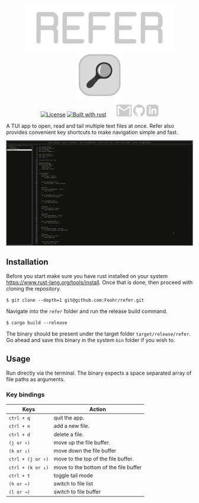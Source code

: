 <div>
    <p align="center">
        <!-- <picture>
            <source media="(prefers-color-scheme: dark)" srcset="docs/logo/ReferLogoNameDark.svg" height=125px>
            <source media="(prefers-color-scheme: light)" srcset="docs/logo/ReferLogoName.svg" height=125px>
            <img alt="Logo Name" src="docs/logo/ReferLogoNameDark.svg" height=125px>
        </picture> -->
        <img alt="Logo Name" src="docs/logo/ReferLogoNameDark.svg" height=125px>
        <img src="docs/logo/ReferLogoWithBGx250.svg" height=125px>
    </p>
    <p align="center">
        <a href="https://github.com/Feohr/refer/blob/main/LICENSE"><img alt="License" src="https://img.shields.io/badge/License-MIT-green" height=24px></a>
        <a href="https://github.com/Feohr/refer"><img alt="Built with rust" src="https://img.shields.io/badge/built_with-rust-orange" height=24px></a>
        &nbsp;
        &nbsp;
        &nbsp;
        <a href="mailto:mohammedrehaan.work@gmail.com"><img src="./docs/social/gmail.svg" height=32px></a>
        <a href="https://github.com/Feohr"><img src="./docs/social/github.svg" height=32px></a>
        <a href="https://www.linkedin.com/in/mohammed-rehaan-193305222/"><img src="./docs/social/linkedin.svg" height=32px></a>
    </p>
</div>

A TUI app to open, read and tail multiple text files at once. Refer also provides convenient key shortcuts to make navigation simple and fast.</p>

![](docs/ReferDemo.gif)

## Installation

Before you start make sure you have rust installed on your system https://www.rust-lang.org/tools/install. Once that is done, then proceed with cloning the repository.

```console
$ git clone --depth=1 git@github.com:Feohr/refer.git
```
Navigate into the `refer` folder and run the release build command.

```console
$ cargo build --release
```

The binary should be present under the target folder `target/release/refer`. Go ahead and save this binary in the system `bin` folder if you wish to.

## Usage

Run directly via the terminal. The binary expects a space separated array of file paths as arguments.

### Key bindings

|       Keys        |                   Action              |
|-------------------|---------------------------------------|
| `ctrl + q`        | quit the app.                         |
| `ctrl + n`        | add a new file.                       |
| `ctrl + d`        | delete a file.                        |
| `(j or ↑)`        | move up the file buffer.              |
| `(k or ↓)`        | move down the file buffer             |
| `ctrl + (j or ↑)` | move to the top of the file buffer.   |
| `ctrl + (k or ↓)` | move to the bottom of the file buffer |
| `ctrl + t`        | toggle tail mode                      |
| `(h or ←)`        | switch to file list                   |
| `(l or →)`        | switch to file buffer                 |
